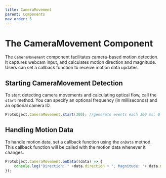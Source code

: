 ```yaml
---
title: CameraMovement
parent: Components
nav_order: 5
---
```


# The CameraMovement Component

The `CameraMovement` component facilitates camera-based motion detection. It captures webcam input, and calculates motion direction and magnitude. Users can set a callback function to receive motion data updates.


## Starting CameraMovement Detection
To start detecting camera movements and calculating optical flow, call the `start` method. You can specify an optional frequency (in milliseconds) and an optional camera ID.

```javascript
Protobject.CameraMovement.start(300); //generate events each 300 ms; 0 is the webcam id
```

## Handling Motion Data
To handle motion data, set a callback function using the `onData` method. This callback function will be called with the motion data whenever it changes.

```javascript
Protobject.CameraMovement.onData((data) => {
    console.log("Direction: " +data.direction + "; Magnitude: "+ data.magnitude);
});
```


```

